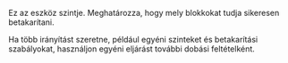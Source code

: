 Ez az eszköz szintje. Meghatározza, hogy mely blokkokat tudja sikeresen betakarítani.

Ha több irányítást szeretne, például egyéni szinteket és betakarítási szabályokat, használjon egyéni eljárást további dobási feltételként.